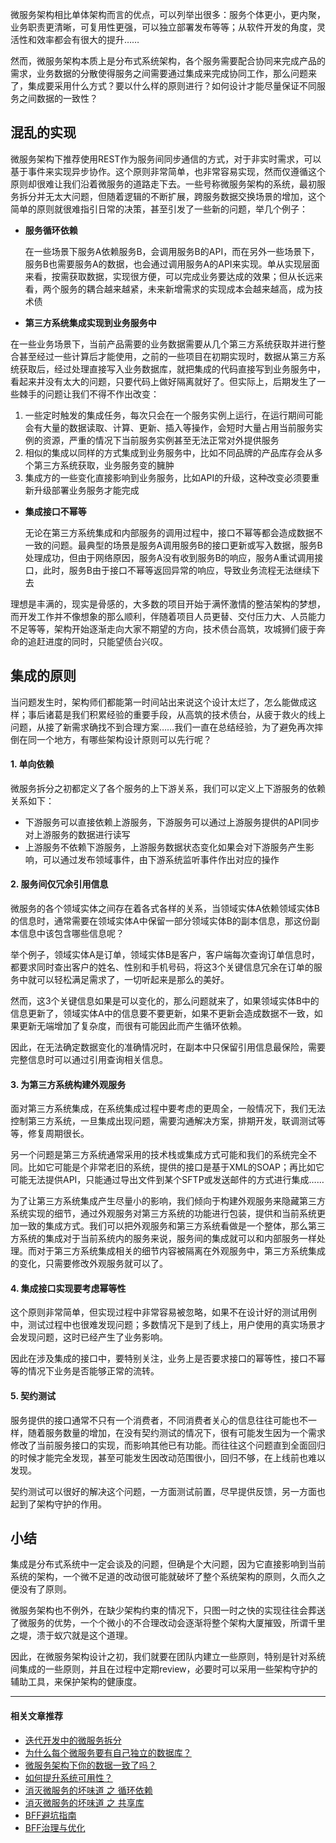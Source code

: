 

微服务架构相比单体架构而言的优点，可以列举出很多：服务个体更小，更内聚，业务职责更清晰，可复用性更强，可以独立部署发布等等；从软件开发的角度，灵活性和效率都会有很大的提升……

然而，微服务架构本质上是分布式系统架构，各个服务需要配合协同来完成产品的需求，业务数据的分散使得服务之间需要通过集成来完成协同工作，那么问题来了，集成要采用什么方式？要以什么样的原则进行？如何设计才能尽量保证不同服务之间数据的一致性？

## **混乱的实现**

微服务架构下推荐使用REST作为服务间同步通信的方式，对于非实时需求，可以基于事件来实现异步协作。这个原则非常简单，也非常容易实现，然而仅遵循这个原则却很难让我们沿着微服务的道路走下去。一些号称微服务架构的系统，最初服务拆分并无太大问题，但随着逻辑的不断扩展，跨服务数据交换场景的增加，这个简单的原则就很难指引日常的决策，甚至引发了一些新的问题，举几个例子：

- **服务循环依赖**

  在一些场景下服务A依赖服务B，会调用服务B的API，而在另外一些场景下，服务B也需要服务A的数据，也会通过调用服务A的API来实现。单从实现层面来看，按需获取数据，实现很方便，可以完成业务要达成的效果；但从长远来看，两个服务的耦合越来越紧，未来新增需求的实现成本会越来越高，成为技术债

- **第三方系统集成实现到业务服务中**

在一些业务场景下，当前产品需要的业务数据需要从几个第三方系统获取并进行整合甚至经过一些计算后才能使用，之前的一些项目在初期实现时，数据从第三方系统获取后，经过处理直接写入业务数据库，就把集成的代码直接写到业务服务中，看起来并没有太大的问题，只要代码上做好隔离就好了。但实际上，后期发生了一些棘手的问题让我们不得不作出改变：

  1. 一些定时触发的集成任务，每次只会在一个服务实例上运行，在运行期间可能会有大量的数据读取、计算、更新、插入等操作，会短时大量占用当前服务实例的资源，严重的情况下当前服务实例甚至无法正常对外提供服务
  2. 相似的集成以同样的方式集成到业务服务中，比如不同品牌的产品库存会从多个第三方系统获取，业务服务变的臃肿
  3. 集成方的一些变化直接影响到业务服务，比如API的升级，这种改变必须要重新升级部署业务服务才能完成

- **集成接口不幂等**

  无论在第三方系统集成和内部服务的调用过程中，接口不幂等都会造成数据不一致的问题。最典型的场景是服务A调用服务B的接口更新或写入数据，服务B处理成功，但由于网络原因，服务A没有收到服务B的响应，服务A重试调用接口，此时，服务B由于接口不幂等返回异常的响应，导致业务流程无法继续下去

理想是丰满的，现实是骨感的，大多数的项目开始于满怀激情的整洁架构的梦想，而开发工作并不像想象的那么顺利，伴随着项目人员更替、交付压力大、人员能力不足等等，架构开始逐渐走向大家不期望的方向，技术债台高筑，攻城狮们疲于奔命的追赶进度的同时，只能望债台兴叹。

## **集成的原则**

当问题发生时，架构师们都能第一时间站出来说这个设计太烂了，怎么能做成这样；事后诸葛是我们积累经验的重要手段，从高筑的技术债台，从疲于救火的线上问题，从接了新需求确找不到合理方案……我们一直在总结经验，为了避免再次摔倒在同一个地方，有哪些架构设计原则可以先行呢？

#### **1. 单向依赖**

微服务拆分之初都定义了各个服务的上下游关系，我们可以定义上下游服务的依赖关系如下：

- 下游服务可以直接依赖上游服务，下游服务可以通过上游服务提供的API同步对上游服务的数据进行读写
- 上游服务不依赖下游服务，上游服务数据状态变化如果会对下游服务产生影响，可以通过发布领域事件，由下游系统监听事件作出对应的操作

#### **2. 服务间仅冗余引用信息**

微服务的各个领域实体之间存在着各式各样的关系，当领域实体A依赖领域实体B的信息时，通常需要在领域实体A中保留一部分领域实体B的副本信息，那这份副本信息中该包含哪些信息呢？

举个例子，领域实体A是订单，领域实体B是客户，客户端每次查询订单信息时，都要求同时查出客户的姓名、性别和手机号码，将这3个关键信息冗余在订单的服务中就可以轻松满足需求了，一切听起来是那么的美好。

然而，这3个关键信息如果是可以变化的，那么问题就来了，如果领域实体B中的信息更新了，领域实体A中的信息要不要更新，如果不更新会造成数据不一致，如果更新无端增加了复杂度，而很有可能因此而产生循环依赖。

因此，在无法确定数据变化的准确情况时，在副本中只保留引用信息最保险，需要完整信息时可以通过引用查询相关信息。

#### **3. 为第三方系统构建外观服务**

面对第三方系统集成，在系统集成过程中要考虑的更周全，一般情况下，我们无法控制第三方系统，一旦集成出现问题，需要沟通解决方案，排期开发，联调测试等等，修复周期很长。

另一个问题是第三方系统通常采用的技术栈或集成方式可能和我们的系统完全不同。比如它可能是个非常老旧的系统，提供的接口是基于XML的SOAP；再比如它可能无法提供API，只能通过导出文件到某个SFTP或发送邮件的方式进行集成……

为了让第三方系统集成产生尽量小的影响，我们倾向于构建外观服务来隐藏第三方系统实现的细节，通过外观服务对第三方系统的功能进行包装，提供和当前系统更加一致的集成方式。我们可以把外观服务和第三方系统看做是一个整体，那么第三方系统的集成对于当前系统内的服务来说，服务间的集成就可以和内部服务一样处理。而对于第三方系统集成相关的细节内容被隔离在外观服务中，第三方系统集成的变化，只需要修改外观服务就可以了。

#### **4. 集成接口实现要考虑幂等性**

这个原则非常简单，但实现过程中非常容易被忽略，如果不在设计好的测试用例中，测试过程中也很难发现问题；多数情况下是到了线上，用户使用的真实场景才会发现问题，这时已经产生了业务影响。

因此在涉及集成的接口中，要特别关注，业务上是否要求接口的幂等性，接口不幂等的情况下业务是否能够正常的流转。

#### **5. 契约测试**

服务提供的接口通常不只有一个消费者，不同消费者关心的信息往往可能也不一样，随着服务数量的增加，在没有契约测试的情况下，很有可能发生因为一个需求修改了当前服务接口的实现，而影响其他已有功能。而往往这个问题直到全面回归的时候才能完全发现，甚至可能发生因改动范围很小，回归不够，在上线前也难以发现。

契约测试可以很好的解决这个问题，一方面测试前置，尽早提供反馈，另一方面也起到了架构守护的作用。

## **小结**

集成是分布式系统中一定会谈及的问题，但确是个大问题，因为它直接影响到当前系统的架构，一个微不足道的改动很可能就破坏了整个系统架构的原则，久而久之便没有了原则。

微服务架构也不例外，在缺少架构约束的情况下，只图一时之快的实现往往会葬送了微服务的优势，一个个微小的不合理改动会逐渐将整个架构大厦摧毁，所谓千里之堤，溃于蚁穴就是这个道理。

因此，在微服务架构设计之初，我们就要在团队内建立一些原则，特别是针对系统间集成的一些原则，并且在过程中定期review，必要时可以采用一些架构守护的辅助工具，来保护架构的健康度。



----
#### 相关文章推荐
- [迭代开发中的微服务拆分](/services-split-in-iterative-development)
- [为什么每个微服务要有自己独立的数据库？](/why-mircroservice-need-independent-database)
- [微服务架构下你的数据一致了吗？](/data-consistency)
- [如何提升系统可用性？](/how-to-improve-system-availability)
- [消灭微服务的坏味道 之 循环依赖](/eliminate-cyclic-dependency)
- [消灭微服务的坏味道 之 共享库](/how-to-deal-with-shared-library)
- [BFF避坑指南](/backend-for-frontend)
- [BFF治理与优化](/bff-governance)